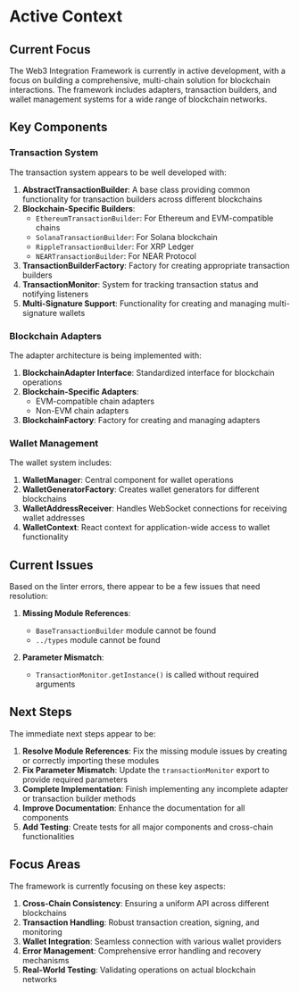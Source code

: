 # Active Context

## Current Focus

The Web3 Integration Framework is currently in active development, with a focus on building a comprehensive, multi-chain solution for blockchain interactions. The framework includes adapters, transaction builders, and wallet management systems for a wide range of blockchain networks.

## Key Components

### Transaction System

The transaction system appears to be well developed with:

1. **AbstractTransactionBuilder**: A base class providing common functionality for transaction builders across different blockchains
2. **Blockchain-Specific Builders**:
   - `EthereumTransactionBuilder`: For Ethereum and EVM-compatible chains
   - `SolanaTransactionBuilder`: For Solana blockchain
   - `RippleTransactionBuilder`: For XRP Ledger
   - `NEARTransactionBuilder`: For NEAR Protocol
3. **TransactionBuilderFactory**: Factory for creating appropriate transaction builders
4. **TransactionMonitor**: System for tracking transaction status and notifying listeners
5. **Multi-Signature Support**: Functionality for creating and managing multi-signature wallets

### Blockchain Adapters

The adapter architecture is being implemented with:

1. **BlockchainAdapter Interface**: Standardized interface for blockchain operations
2. **Blockchain-Specific Adapters**:
   - EVM-compatible chain adapters
   - Non-EVM chain adapters
3. **BlockchainFactory**: Factory for creating and managing adapters

### Wallet Management

The wallet system includes:

1. **WalletManager**: Central component for wallet operations
2. **WalletGeneratorFactory**: Creates wallet generators for different blockchains
3. **WalletAddressReceiver**: Handles WebSocket connections for receiving wallet addresses
4. **WalletContext**: React context for application-wide access to wallet functionality

## Current Issues

Based on the linter errors, there appear to be a few issues that need resolution:

1. **Missing Module References**:
   - `BaseTransactionBuilder` module cannot be found
   - `../types` module cannot be found

2. **Parameter Mismatch**:
   - `TransactionMonitor.getInstance()` is called without required arguments

## Next Steps

The immediate next steps appear to be:

1. **Resolve Module References**: Fix the missing module issues by creating or correctly importing these modules
2. **Fix Parameter Mismatch**: Update the `transactionMonitor` export to provide required parameters
3. **Complete Implementation**: Finish implementing any incomplete adapter or transaction builder methods
4. **Improve Documentation**: Enhance the documentation for all components
5. **Add Testing**: Create tests for all major components and cross-chain functionalities

## Focus Areas

The framework is currently focusing on these key aspects:

1. **Cross-Chain Consistency**: Ensuring a uniform API across different blockchains
2. **Transaction Handling**: Robust transaction creation, signing, and monitoring
3. **Wallet Integration**: Seamless connection with various wallet providers
4. **Error Management**: Comprehensive error handling and recovery mechanisms
5. **Real-World Testing**: Validating operations on actual blockchain networks